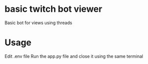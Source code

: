 # basic twitch bot viewer
 Basic bot for views using threads

# Usage
Edit .env file
Run the app.py file and close it using the same terminal
